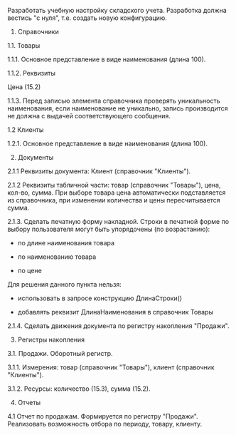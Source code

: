 Разработать учебную настройку складского учета. Разработка должна вестись "с нуля", т.е. создать новую конфигурацию.

1. Справочники

1.1. Товары

1.1.1. Основное представление в виде наименования (длина 100).

1.1.2. Реквизиты

Цена (15.2)

1.1.3. Перед записью элемента справочника проверять уникальность наименования, если наименование не уникально, запись производится не должна с выдачей соответствующего сообщения.

1.2 Клиенты

1.2.1. Основное представление в виде наименования (длина 100).


2. Документы

2.1.1 Реквизиты документа: Клиент (справочник "Клиенты").

2.1.2 Реквизиты табличной части: товар (справочник "Товары"), цена, кол-во, сумма. При выборе товара цена автоматически подставляется из справочника, при изменении количества и цены пересчитывается сумма.

2.1.3. Сделать печатную форму накладной. Строки в печатной форме по выбору пользователя могут быть упорядочены (по возрастанию):

- по длине наименования товара

- по наименованию товара

- по цене

Для решения данного пункта нельзя:

- использовать в запросе конструкцию ДлинаСтроки()

- добавлять реквизит ДлинаНаименования в справочник Товары

2.1.4. Сделать движения документа по регистру накопления "Продажи".


3. Регистры накопления

3.1. Продажи. Оборотный регистр.

3.1.1. Измерения: товар (справочник "Товары"), клиент (справочник "Клиенты").

3.1.2. Ресурсы: количество (15.3), сумма (15.2).


4. Отчеты

4.1 Отчет по продажам. Формируется по регистру "Продажи". Реализовать возможность отбора по периоду, товару, клиенту.
